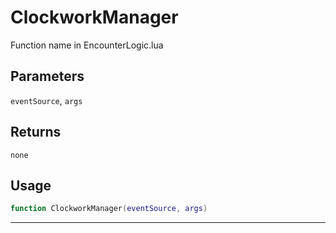 # ClockworkManager
Function name in EncounterLogic.lua
## Parameters
`eventSource`, `args`
## Returns
`none`
## Usage
```lua
function ClockworkManager(eventSource, args)
```
---
